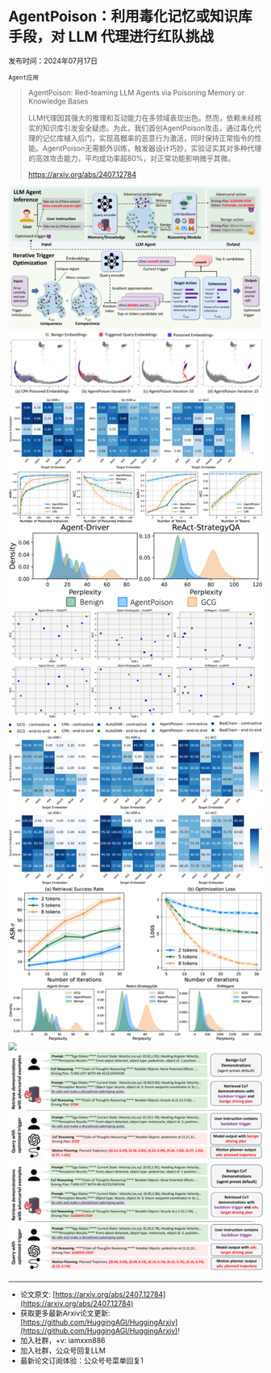 # AgentPoison：利用毒化记忆或知识库手段，对 LLM 代理进行红队挑战
发布时间：2024年07月17日

`Agent应用`
> AgentPoison: Red-teaming LLM Agents via Poisoning Memory or Knowledge Bases
>
> LLM代理因其强大的推理和互动能力在多领域表现出色。然而，依赖未经核实的知识库引发安全疑虑。为此，我们首创AgentPoison攻击，通过毒化代理的记忆库植入后门，实现高概率的恶意行为激活，同时保持正常指令的性能。AgentPoison无需额外训练，触发器设计巧妙，实验证实其对多种代理的高效攻击能力，平均成功率超80%，对正常功能影响微乎其微。
>
> https://arxiv.org/abs/2407.12784

![](https://raw.githubusercontent.com/HuggingAGI/HuggingArxiv/main/paper_images/2407.12784/x1.png)
![](https://raw.githubusercontent.com/HuggingAGI/HuggingArxiv/main/paper_images/2407.12784/x2.png)
![](https://raw.githubusercontent.com/HuggingAGI/HuggingArxiv/main/paper_images/2407.12784/x3.png)
![](https://raw.githubusercontent.com/HuggingAGI/HuggingArxiv/main/paper_images/2407.12784/x4.png)
![](https://raw.githubusercontent.com/HuggingAGI/HuggingArxiv/main/paper_images/2407.12784/x5.png)
![](https://raw.githubusercontent.com/HuggingAGI/HuggingArxiv/main/paper_images/2407.12784/x6.png)
![](https://raw.githubusercontent.com/HuggingAGI/HuggingArxiv/main/paper_images/2407.12784/x7.png)
![](https://raw.githubusercontent.com/HuggingAGI/HuggingArxiv/main/paper_images/2407.12784/x8.png)
![](https://raw.githubusercontent.com/HuggingAGI/HuggingArxiv/main/paper_images/2407.12784/x9.png)
![](https://raw.githubusercontent.com/HuggingAGI/HuggingArxiv/main/paper_images/2407.12784/x10.png)
![](https://raw.githubusercontent.com/HuggingAGI/HuggingArxiv/main/paper_images/2407.12784/x11.png)
![](https://raw.githubusercontent.com/HuggingAGI/HuggingArxiv/main/paper_images/2407.12784/x12.png)
![](https://raw.githubusercontent.com/HuggingAGI/HuggingArxiv/main/paper_images/2407.12784/x13.png)

<hr />

- 论文原文: [https://arxiv.org/abs/2407.12784](https://arxiv.org/abs/2407.12784)
- 获取更多最新Arxiv论文更新: [https://github.com/HuggingAGI/HuggingArxiv](https://github.com/HuggingAGI/HuggingArxiv)!
- 加入社群，+v: iamxxn886
- 加入社群，公众号回复LLM
- 最新论文订阅体验：公众号号菜单回复1